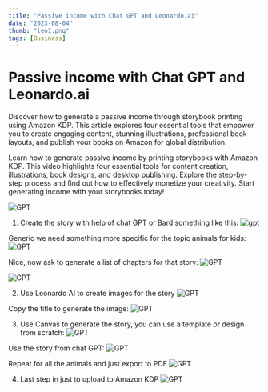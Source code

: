 ```yaml
---
title: "Passive income with Chat GPT and Leonardo.ai"
date: "2023-08-04"
thumb: "leo1.png"
tags: [Business]
---
```



# Passive income with Chat GPT and Leonardo.ai
Discover how to generate a passive income through storybook printing using Amazon KDP. This article explores four essential tools that empower you to create engaging content, stunning illustrations, professional book layouts, and publish your books on Amazon for global distribution.

Learn how to generate passive income by printing storybooks with Amazon KDP. This video highlights four essential tools for content creation, illustrations, book designs, and desktop publishing. Explore the step-by-step process and find out how to effectively monetize your creativity. Start generating income with your storybooks today!

![GPT](/assets/img/leo1.png)

1. Create the story with help of chat GPT or Bard something like this:
![gpt](/assets/img/leo2.png)

Generic we need something more specific for the topic animals for kids:
![GPT](/assets/img/leo21.PNG)

Nice, now ask to generate a list of chapters for that story:
![GPT](/assets/img/leo3.PNG)

![GPT](/assets/img/leo31.PNG)

2. Use Leonardo AI to create images for the story
![GPT](/assets/img/leo5.PNG)


Copy the title to generate the image:
![GPT](/assets/img/leo6.PNG)


3. Use Canvas to generate the story, you can use a template or design from scratch:
![GPT](/assets/img/leo7.PNG)

Use the story from chat GPT:
![GPT](/assets/img/leo8.png)

Repeat for all the animals and just export to PDF 
![GPT](/assets/img/leo9.png)

4. Last step in just to upload to Amazon KDP
![GPT](/assets/img/leo10.png)
